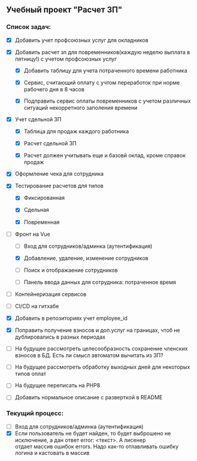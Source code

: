 ## Учебный проект "Расчет ЗП"

### Список задач:
 - [x] Добавить учет профсоюзных услуг для окладников
 

- [x] Добавить расчет зп для повременников(каждую неделю выплата в пятницу!) с учетом профсоюзных услуг
   - [x] Добавить таблицу для учета потраченного времени работника
   - [x] Сервис, считающий оплату с учтом переработок при норме рабочего дня в 8 часов
   - [x] Подправить сервис оплаты повременников с учетом различных ситуаций некорретного заполения времени
   

- [x] Учет сдельной ЗП
   - [x] Таблица для продаж каждого работника
   - [x] Расчет сдельной ЗП
   - [x] Расчет должен учитывать еще и базовй оклад, кроме справок продаж


- [x] Оформление чека для сотрудника


- [x] Тестирование расчетов для типов
  - [x] Фиксированная
  - [x] Сдельная
  - [x] Повременная


- [ ] Фронт на Vue
  - [ ] Вход для сотрудников/админка (аутентификация)
  - [x] Добавление, удаление, изменение сотрудников 
  - [ ] Поиск и отображаение сотрудников 
  - [ ] Панель ввода данных для сотрудника: потраченное время


- [ ] Контейнеризация сервисов
- [ ] CI/CD на гитхабе


- [x]  Добавить в репозиториях учет employee_id
- [x]  Поправить получение взносов и доп.услуг на границах, чтоб не дублировались в разных периодах


- [ ] На будущее рассмотреть целесообразность сохранение членских взносов в БД. Есть ли смысл автоматом вычитать из ЗП?
- [ ] На будущее рассмотреть обработку выходных дней для некоторых типов оплат
- [ ] На будущее переписать на PHP8


- [ ] Добавить нормальное описание с разверткой в README


### Текущий процесс:
  - [ ] Вход для сотрудников/админка (аутентификация)  
  - [x] Если пользователь не будет найден, то будет выброшено не исключение, а дан ответ error: <текст>. А лисенер   
        отдает массив ошибок errors. Надо как-то отлавливать ошибку логина и кастовать в массив
